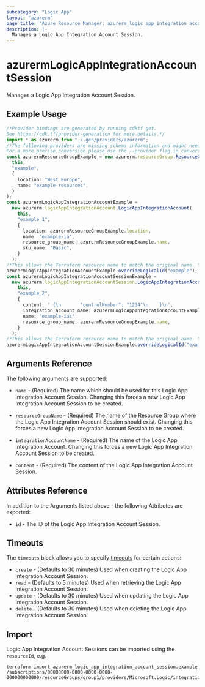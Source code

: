 ```yaml
---
subcategory: "Logic App"
layout: "azurerm"
page_title: "Azure Resource Manager: azurerm_logic_app_integration_account_session"
description: |-
  Manages a Logic App Integration Account Session.
---
```


# azurermLogicAppIntegrationAccountSession

Manages a Logic App Integration Account Session.

## Example Usage

```typescript
/*Provider bindings are generated by running cdktf get.
See https://cdk.tf/provider-generation for more details.*/
import * as azurerm from "./.gen/providers/azurerm";
/*The following providers are missing schema information and might need manual adjustments to synthesize correctly: azurerm.
For a more precise conversion please use the --provider flag in convert.*/
const azurermResourceGroupExample = new azurerm.resourceGroup.ResourceGroup(
  this,
  "example",
  {
    location: "West Europe",
    name: "example-resources",
  }
);
const azurermLogicAppIntegrationAccountExample =
  new azurerm.logicAppIntegrationAccount.LogicAppIntegrationAccount(
    this,
    "example_1",
    {
      location: azurermResourceGroupExample.location,
      name: "example-ia",
      resource_group_name: azurermResourceGroupExample.name,
      sku_name: "Basic",
    }
  );
/*This allows the Terraform resource name to match the original name. You can remove the call if you don't need them to match.*/
azurermLogicAppIntegrationAccountExample.overrideLogicalId("example");
const azurermLogicAppIntegrationAccountSessionExample =
  new azurerm.logicAppIntegrationAccountSession.LogicAppIntegrationAccountSession(
    this,
    "example_2",
    {
      content: ' {\n       "controlNumber": "1234"\n    }\n',
      integration_account_name: azurermLogicAppIntegrationAccountExample.name,
      name: "example-ias",
      resource_group_name: azurermResourceGroupExample.name,
    }
  );
/*This allows the Terraform resource name to match the original name. You can remove the call if you don't need them to match.*/
azurermLogicAppIntegrationAccountSessionExample.overrideLogicalId("example");

```

## Arguments Reference

The following arguments are supported:

*   `name` - (Required) The name which should be used for this Logic App Integration Account Session. Changing this forces a new Logic App Integration Account Session to be created.

*   `resourceGroupName` - (Required) The name of the Resource Group where the Logic App Integration Account Session should exist. Changing this forces a new Logic App Integration Account Session to be created.

*   `integrationAccountName` - (Required) The name of the Logic App Integration Account. Changing this forces a new Logic App Integration Account Session to be created.

*   `content` - (Required) The content of the Logic App Integration Account Session.

## Attributes Reference

In addition to the Arguments listed above - the following Attributes are exported:

* `id` - The ID of the Logic App Integration Account Session.

## Timeouts

The `timeouts` block allows you to specify [timeouts](https://www.terraform.io/language/resources/syntax#operation-timeouts) for certain actions:

* `create` - (Defaults to 30 minutes) Used when creating the Logic App Integration Account Session.
* `read` - (Defaults to 5 minutes) Used when retrieving the Logic App Integration Account Session.
* `update` - (Defaults to 30 minutes) Used when updating the Logic App Integration Account Session.
* `delete` - (Defaults to 30 minutes) Used when deleting the Logic App Integration Account Session.

## Import

Logic App Integration Account Sessions can be imported using the `resourceId`, e.g.

```console
terraform import azurerm_logic_app_integration_account_session.example /subscriptions/00000000-0000-0000-0000-000000000000/resourceGroups/group1/providers/Microsoft.Logic/integrationAccounts/account1/sessions/session1
```
